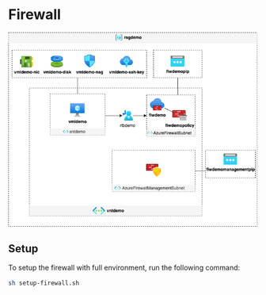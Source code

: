 # Firewall

![firewall-diagram](assets/firewall-diagram.png)

## Setup

To setup the firewall with full environment, run the following command:

```sh
sh setup-firewall.sh
```